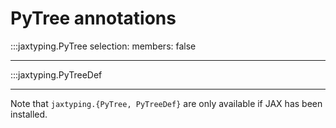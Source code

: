 # PyTree annotations

:::jaxtyping.PyTree
    selection:
        members:
            false

---

:::jaxtyping.PyTreeDef

---

Note that `jaxtyping.{PyTree, PyTreeDef}` are only available if JAX has been installed.
